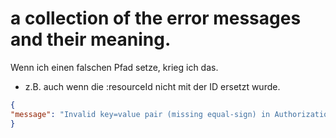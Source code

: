# a collection of the error messages and their meaning.

Wenn ich einen falschen Pfad setze, krieg ich das. 
* z.B. auch wenn die :resourceId nicht mit der ID ersetzt wurde.

```json
{
"message": "Invalid key=value pair (missing equal-sign) in Authorization header (hashed with SHA-256 and encoded with Base64): 'dflVwyr/vSB0ZGKMU0cSzrImIdhli7OaUOWGICuIBgg='."
}
``` 
